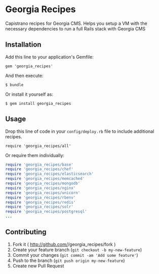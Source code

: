# Georgia Recipes

Capistrano recipes for Georgia CMS. Helps you setup a VM with the necessary dependencies to run a full Rails stack with Georgia CMS

## Installation

Add this line to your application's Gemfile:

    gem 'georgia_recipes'

And then execute:

    $ bundle

Or install it yourself as:

    $ gem install georgia_recipes

## Usage

Drop this line of code in your `config/deploy.rb` file to include additional recipes.

    require 'georgia_recipes/all'

Or require them individually:

``` ruby
require 'georgia_recipes/base'
require 'georgia_recipes/chef'
require 'georgia_recipes/elasticsearch'
require 'georgia_recipes/memcached'
require 'georgia_recipes/mongodb'
require 'georgia_recipes/nginx'
require 'georgia_recipes/unicorn'
require 'georgia_recipes/rbenv'
require 'georgia_recipes/redis'
require 'georgia_recipes/solr'
require 'georgia_recipes/postgresql'
...
```

## Contributing

1. Fork it ( http://github.com/<my-github-username>/georgia_recipes/fork )
2. Create your feature branch (`git checkout -b my-new-feature`)
3. Commit your changes (`git commit -am 'Add some feature'`)
4. Push to the branch (`git push origin my-new-feature`)
5. Create new Pull Request

